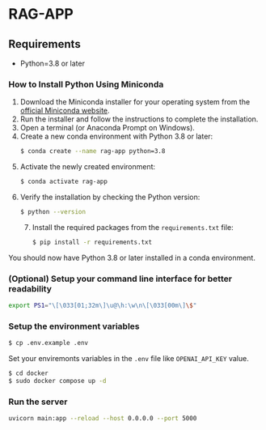 # RAG-APP

## Requirements

- Python=3.8 or later

### How to Install Python Using Miniconda

1. Download the Miniconda installer for your operating system from the [official Miniconda website](https://docs.conda.io/en/latest/miniconda.html).
2. Run the installer and follow the instructions to complete the installation.
3. Open a terminal (or Anaconda Prompt on Windows).
4. Create a new conda environment with Python 3.8 or later:
    ```sh
    $ conda create --name rag-app python=3.8
    ```
5. Activate the newly created environment:
    ```sh
    $ conda activate rag-app
    ```
6. Verify the installation by checking the Python version:
    ```sh
    $ python --version
    ```
    7. Install the required packages from the `requirements.txt` file:
        ```sh
        $ pip install -r requirements.txt
        ```

You should now have Python 3.8 or later installed in a conda environment.

### (Optional) Setup your command line interface for better readability
```bash
export PS1="\[\033[01;32m\]\u@\h:\w\n\[\033[00m\]\$"
```

### Setup the environment variables
```bash
$ cp .env.example .env
```
Set your enviremonts variables in the `.env` file like `OPENAI_API_KEY` value.

```bash
$ cd docker
$ sudo docker compose up -d
```

### Run the server
```bash
uvicorn main:app --reload --host 0.0.0.0 --port 5000
```